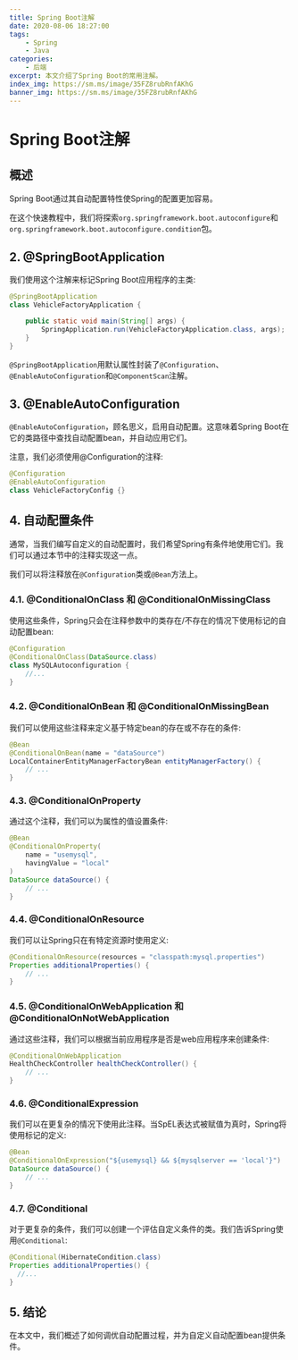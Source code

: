 ```yaml
---
title: Spring Boot注解
date: 2020-08-06 18:27:00
tags:
    - Spring
    - Java
categories:
    - 后端
excerpt: 本文介绍了Spring Boot的常用注解。
index_img: https://sm.ms/image/35FZ8rubRnfAKhG
banner_img: https://sm.ms/image/35FZ8rubRnfAKhG
---
```


# Spring Boot注解
## 概述
Spring Boot通过其自动配置特性使Spring的配置更加容易。

在这个快速教程中，我们将探索`org.springframework.boot.autoconfigure`和 `org.springframework.boot.autoconfigure.condition`包。

## 2. @SpringBootApplication

我们使用这个注解来标记Spring Boot应用程序的主类:

```Java
@SpringBootApplication
class VehicleFactoryApplication {

    public static void main(String[] args) {
        SpringApplication.run(VehicleFactoryApplication.class, args);
    }
}
```

`@SpringBootApplication`用默认属性封装了`@Configuration`、`@EnableAutoConfiguration`和`@ComponentScan`注解。

## 3. @EnableAutoConfiguration
`@EnableAutoConfiguration`，顾名思义，启用自动配置。这意味着Spring Boot在它的类路径中查找自动配置bean，并自动应用它们。

注意，我们必须使用@Configuration的注释:

```Java
@Configuration
@EnableAutoConfiguration
class VehicleFactoryConfig {}

```

## 4. 自动配置条件
通常，当我们编写自定义的自动配置时，我们希望Spring有条件地使用它们。我们可以通过本节中的注释实现这一点。

我们可以将注释放在`@Configuration`类或`@Bean`方法上。

### 4.1. @ConditionalOnClass 和 @ConditionalOnMissingClass
使用这些条件，Spring只会在注释参数中的类存在/不存在的情况下使用标记的自动配置bean:

```Java
@Configuration
@ConditionalOnClass(DataSource.class)
class MySQLAutoconfiguration {
    //...
}
```
### 4.2. @ConditionalOnBean 和 @ConditionalOnMissingBean
我们可以使用这些注释来定义基于特定bean的存在或不存在的条件:

```Java
@Bean
@ConditionalOnBean(name = "dataSource")
LocalContainerEntityManagerFactoryBean entityManagerFactory() {
    // ...
}
```

### 4.3. @ConditionalOnProperty
通过这个注释，我们可以为属性的值设置条件:

```Java
@Bean
@ConditionalOnProperty(
    name = "usemysql",
    havingValue = "local"
)
DataSource dataSource() {
    // ...
}
```

### 4.4. @ConditionalOnResource
我们可以让Spring只在有特定资源时使用定义:

```Java
@ConditionalOnResource(resources = "classpath:mysql.properties")
Properties additionalProperties() {
    // ...
}
```

### 4.5. @ConditionalOnWebApplication 和 @ConditionalOnNotWebApplication
通过这些注释，我们可以根据当前应用程序是否是web应用程序来创建条件:

```Java
@ConditionalOnWebApplication
HealthCheckController healthCheckController() {
    // ...
}
```

### 4.6. @ConditionalExpression
我们可以在更复杂的情况下使用此注释。当SpEL表达式被赋值为真时，Spring将使用标记的定义:

```Java
@Bean
@ConditionalOnExpression("${usemysql} && ${mysqlserver == 'local'}")
DataSource dataSource() {
    // ...
}
```

### 4.7. @Conditional
对于更复杂的条件，我们可以创建一个评估自定义条件的类。我们告诉Spring使用`@Conditional`:

```Java
@Conditional(HibernateCondition.class)
Properties additionalProperties() {
  //...
}
```

## 5. 结论
在本文中，我们概述了如何调优自动配置过程，并为自定义自动配置bean提供条件。
